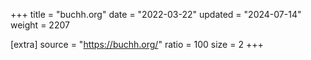 +++
title = "buchh.org"
date = "2022-03-22"
updated = "2024-07-14"
weight = 2207

[extra]
source = "https://buchh.org/"
ratio = 100
size = 2
+++
